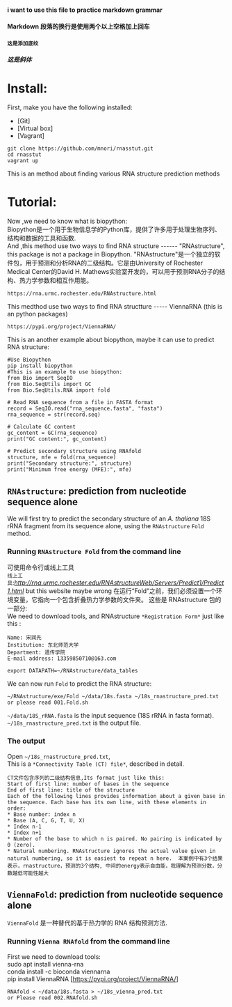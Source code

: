 #### i want to use this file to practice markdown grammar
#### Markdown 段落的换行是使用两个以上空格加上回车
#### `这是添加底纹`
#### *这是斜体*
# Install:
First, make you have the following installed:
* [Git]
* [Virtual box]
* [Vagrant]
```
git clone https://github.com/mnori/rnasstut.git
cd rnasstut
vagrant up
```
This is an method about finding various RNA structure prediction methods
# Tutorial:
Now ,we need to know what is biopython:  
Biopython是一个用于生物信息学的Python库，提供了许多用于处理生物序列、结构和数据的工具和函数.  
And ,this method use two ways to find RNA structure ------ "RNAstructure", this package is not a package in Biopython.
"RNAstructure"是一个独立的软件包，用于预测和分析RNA的二级结构。它是由University of Rochester Medical Center的David H. Mathews实验室开发的，可以用于预测RNA分子的结构、热力学参数和相互作用能。
```
https://rna.urmc.rochester.edu/RNAstructure.html
``` 
This medthod use two ways to find RNA structture ----- ViennaRNA (this is an python packages)
```
https://pypi.org/project/ViennaRNA/
```
This is an another example about biopython, maybe it can use to predict RNA structure:
```
#Use Biopython
pip install biopython
#This is an example to use biopython:
from Bio import SeqIO
from Bio.SeqUtils import GC
from Bio.SeqUtils.RNA import fold

# Read RNA sequence from a file in FASTA format
record = SeqIO.read("rna_sequence.fasta", "fasta")
rna_sequence = str(record.seq)

# Calculate GC content
gc_content = GC(rna_sequence)
print("GC content:", gc_content)

# Predict secondary structure using RNAfold
structure, mfe = fold(rna_sequence)
print("Secondary structure:", structure)
print("Minimum free energy (MFE):", mfe)
```
## `RNAstructure`: prediction from nucleotide sequence alone
We will first try to predict the secondary structure of an *A. thaliana* 18S rRNA fragment from its sequence alone, using the `RNAstructure` `Fold` method.
### Running `RNAstructure Fold` from the command line
可使用命令行或线上工具  
`线上工具`:*http://rna.urmc.rochester.edu/RNAstructureWeb/Servers/Predict1/Predict1.html* but this website maybe wrong 
在运行“Fold”之前，我们必须设置一个环境变量，它指向一个包含折叠热力学参数的文件夹。 这些是 RNAstructure 包的一部分:  
We need to download tools, and RNAstructure `*Registration Form*` just like this :
```
Name: 宋润先
Institution: 东北师范大学
Department: 遗传学院
E-mail address: 13359850710@163.com
``` 
```
export DATAPATH=~/RNAstructure/data_tables
``` 
We can now run `Fold` to predict the RNA structure:
```
~/RNAstructure/exe/Fold ~/data/18s.fasta ~/18s_rnastructure_pred.txt
or please read 001.Fold.sh
```
`~/data/18S_rRNA.fasta` is the input sequence (18S rRNA in fasta format).
`~/18s_rnastructure_pred.txt` is the output file.
### The output
Open `~/18s_rnastructure_pred.txt`,  
This is a `*Connectivity Table (CT) file*`, described in detail.
```
CT文件包含序列的二级结构信息,Its format just like this: 
Start of first line: number of bases in the sequence
End of first line: title of the structure  
Each of the following lines provides information about a given base in the sequence. Each base has its own line, with these elements in order:  
* Base number: index n  
* Base (A, C, G, T, U, X)  
* Index n-1  
* Index n+1  
* Number of the base to which n is paired. No pairing is indicated by 0 (zero).  
* Natural numbering. RNAstructure ignores the actual value given in natural numbering, so it is easiest to repeat n here.  本案例中有3个结果表示，rnastructure，预测的3个结构, 中间的energy表示自由能，我理解为预测分数，分数越低可能性越大 
```
## `ViennaFold`: prediction from nucleotide sequence alone  
`ViennaFold` 是一种替代的基于热力学的 RNA 结构预测方法.  
### Running `Vienna RNAfold` from the command line  
First we need to download tools:  
sudo apt install vienna-rna  
conda install -c bioconda viennarna  
pip install ViennaRNA [https://pypi.org/project/ViennaRNA/]
```
RNAfold < ~/data/18s.fasta > ~/18s_vienna_pred.txt
or Please read 002.RNAfold.sh
```
